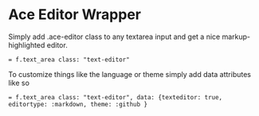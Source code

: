 # Ace Editor Wrapper

Simply add .ace-editor class to any textarea input and get a nice markup-highlighted editor.

```= f.text_area class: "text-editor" ```

To customize things like the language or theme simply add data attributes like so

```= f.text_area class: "text-editor", data: {texteditor: true, editortype: :markdown, theme: :github } ```
